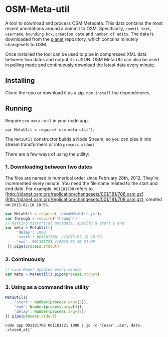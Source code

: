 # OSM-Meta-util

A tool to download and process OSM Metadata. This data contains the most recent annotations around a commit to OSM. Specifically, `commit text`, `username`, `bounding box`, `creation date` and `number of edits`. The data is downloaded from the [planet](http://planet.osm.org/replication/changesets/) repository, which contains minutely changesets to OSM.

Once installed the tool can be used to pipe in compressed XML data between two dates and output it in JSON. OSM Meta Util can also be used in polling mode and continuously download the latest data every minute.

## Installing

Clone the repo or download it as a zip. `npm install` the dependencies.

## Running

Require `osm-meta-util` in your node app.

```
var MetaUtil = require('osm-meta-util');
```

The `MetaUtil` constructor builds a Node Stream, so you can pipe it into stream transformers or into `process.stdout`

There are a few ways of using the utility:

### 1. Downloading between two dates

The files are named in numerical order since February 28th, 2012. They're incremented every minute. You need the file name related to the start and end date. For example, `001181708` refers to [http://planet.osm.org/replication/changesets/001/181/708.osm.gz](http://planet.osm.org/replication/changesets/001/181/708.osm.gz), created on `2015-02-10 20:56`.

```javascript
var MetaUtil = require('./osmMetaUtil.js');
var through = require('through')
// Getting historical metadata, specify a start & end
var meta = MetaUtil({
     'delay': 1000,
     'start': 001181708, //2015-02-10 20:56
     'end': 001181721 //2015-02-10 21:09
 }).pipe(process.stdout)
```

### 2. Continuously

```javascript
// Live Mode! Updates every minute
var meta = MetaUtil().pipe(process.stdout)
```

### 3. Using as a command line utility

```javascript
MetaUtil({
    'start': Number(process.argv[2]),
    'end': Number(process.argv[3]),
    'delay': Number(process.argv[4])
}).pipe(process.stdout)
```

```
node app 001181708 001181721 1000 | jq -c '{user:.user, date: .closed_at}'
```
